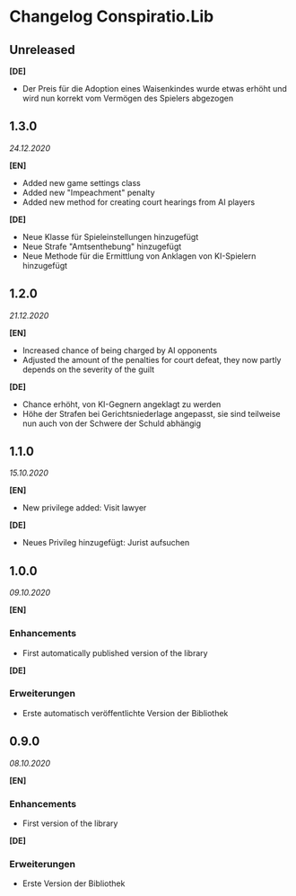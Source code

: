 # Changelog Conspiratio.Lib

## Unreleased

**[DE]**
- Der Preis für die Adoption eines Waisenkindes wurde etwas erhöht und wird nun korrekt vom Vermögen des Spielers abgezogen

## 1.3.0

_24.12.2020_

**[EN]**
- Added new game settings class
- Added new "Impeachment" penalty
- Added new method for creating court hearings from AI players

**[DE]**
- Neue Klasse für Spieleinstellungen hinzugefügt
- Neue Strafe "Amtsenthebung" hinzugefügt
- Neue Methode für die Ermittlung von Anklagen von KI-Spielern hinzugefügt

## 1.2.0

_21.12.2020_

**[EN]**
- Increased chance of being charged by AI opponents
- Adjusted the amount of the penalties for court defeat, they now partly depends on the severity of the guilt

**[DE]**
- Chance erhöht, von KI-Gegnern angeklagt zu werden
- Höhe der Strafen bei Gerichtsniederlage angepasst, sie sind teilweise nun auch von der Schwere der Schuld abhängig

## 1.1.0

_15.10.2020_

**[EN]**
- New privilege added: Visit lawyer

**[DE]**
- Neues Privileg hinzugefügt: Jurist aufsuchen

## 1.0.0

_09.10.2020_

**[EN]**
### Enhancements
- First automatically published version of the library

**[DE]**
### Erweiterungen
- Erste automatisch veröffentlichte Version der Bibliothek

## 0.9.0

_08.10.2020_

**[EN]**
### Enhancements
- First version of the library

**[DE]**
### Erweiterungen
- Erste Version der Bibliothek